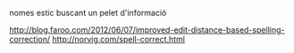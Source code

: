 nomes estic buscant un pelet d'informació

http://blog.faroo.com/2012/06/07/improved-edit-distance-based-spelling-correction/
http://norvig.com/spell-correct.html
